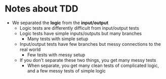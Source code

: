 # Notes about TDD

- We separated the **logic** from the **input/output**
    - Logic tests are differently difficult from input/output tests
    - Logic tests have simple inputs/outputs but many branches
        - Many tests with simple setup
    - Input/output tests have few branches but messy connections to the real world
        - Few tests with messy setup
    - If you don't separate these two things, you get many messy tests
        - When separate, you get many clean tests of complicated logic, and a few messy
          tests of simple logic